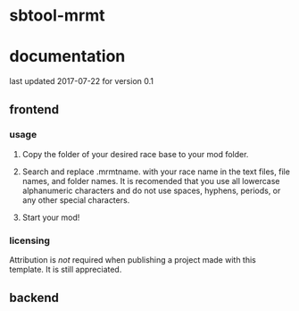 # sbtool-mrmt
# documentation
last updated 2017-07-22 for version 0.1

## frontend
### usage

1. Copy the folder of your desired race base to your mod folder.

2. Search and replace .mrmtname. with your race name in the text files, file names, and folder names.
It is recomended that you use all lowercase alphanumeric characters and do not use spaces, hyphens, periods, or any other special characters.

3. Start your mod!

### licensing

Attribution is _not_ required when publishing a project made with this template. It is still appreciated.

## backend
